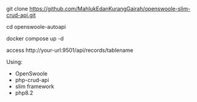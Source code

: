 git clone https://github.com/MahlukEdanKurangGairah/openswoole-slim-crud-api.git

cd openswoole-autoapi

docker compose up -d

access http://your-url:9501/api/records/tablename

Using:
- OpenSwoole
- php-crud-api
- slim framework
- php8.2
